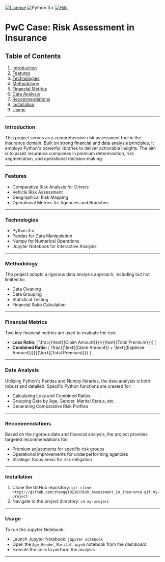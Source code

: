 [![License](https://img.shields.io/badge/License-MIT-red.svg)](https://github.com/zhangqi0210/Risk_Assessment_in_Insurance/blob/main/LICENSE)
![Python 3.x](https://img.shields.io/badge/python-3.x-blue.svg)
[![Hits](https://hits.seeyoufarm.com/api/count/incr/badge.svg?url=https%3A%2F%2Fgithub.com%2Fzhangqi0210%2FRisk_Assessment_in_Insurance&count_bg=%2379C83D&title_bg=%23555555&icon=&icon_color=%23E7E7E7&title=hits&edge_flat=false)](https://hits.seeyoufarm.com)
# PwC Case: Risk Assessment in Insurance 

## Table of Contents
1. [Introduction](#introduction)
2. [Features](#features)
3. [Technologies](#technologies)
4. [Methodology](#methodology)
5. [Financial Metrics](#financial-metrics)
6. [Data Analysis](#data-analysis)
7. [Recommendations](#recommendations)
8. [Installation](#installation)
9. [Usage](#usage)

---

### Introduction
This project serves as a comprehensive risk assessment tool in the insurance domain. Built on strong financial and data analysis principles, it employs Python's powerful libraries to deliver actionable insights. The aim is to assist insurance companies in premium determination, risk segmentation, and operational decision-making.

---

### Features
- Comparative Risk Analysis for Drivers
- Vehicle Risk Assessment
- Geographical Risk Mapping
- Operational Metrics for Agencies and Branches

---

### Technologies
- Python 3.x
- Pandas for Data Manipulation
- Numpy for Numerical Operations
- Jupyter Notebook for Interactive Analysis

---

### Methodology
The project adopts a rigorous data analysis approach, including but not limited to:
- Data Cleaning
- Data Grouping
- Statistical Testing
- Financial Ratio Calculation

---

### Financial Metrics
Two key financial metrics are used to evaluate the risk:
- **Loss Ratio**: \[ \frac{{\text{{Claim Amount}}}}{{\text{{Total Premium}}}} \]
- **Combined Ratio**: \[ \frac{{\text{{Claim Amount}} + \text{{Expense Amount}}}}{{\text{{Total Premium}}}} \]

---

### Data Analysis
Utilizing Python's Pandas and Numpy libraries, the data analysis is both robust and detailed. Specific Python functions are created for:
- Calculating Loss and Combined Ratios
- Grouping Data by Age, Gender, Marital Status, etc.
- Generating Comparative Risk Profiles

---

### Recommendations
Based on the rigorous data and financial analysis, the project provides targeted recommendations for:
- Premium adjustments for specific risk groups
- Operational improvements for underperforming agencies
- Strategic focus areas for risk mitigation

---

### Installation
1. Clone the GitHub repository: `git clone https://github.com/zhangqi0210/Risk_Assessment_in_Insurance.git my-project`
2. Navigate to the project directory: `cd my-project`

---

### Usage
To run the Jupyter Notebook:
- Launch Jupyter Notebook: `jupyter notebook`
- Open the `Age_Gender_Marital.ipynb` notebook from the dashboard
- Execute the cells to perform the analysis

---


